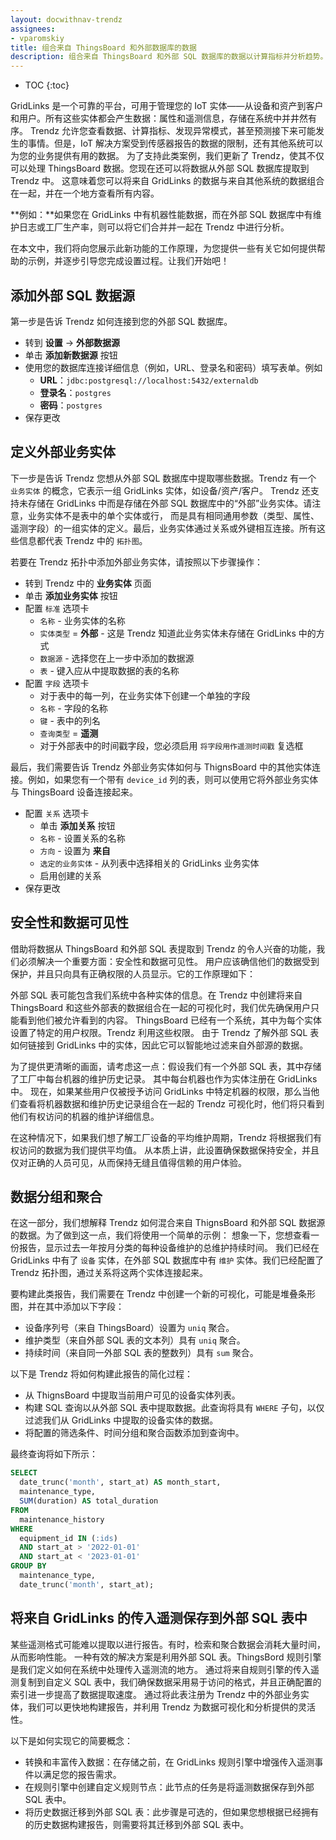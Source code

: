 ```yaml
---
layout: docwithnav-trendz
assignees:
- vparomskiy
title: 组合来自 ThingsBoard 和外部数据库的数据
description: 组合来自 ThingsBoard 和外部 SQL 数据库的数据以计算指标并分析趋势。
---
```


* TOC
{:toc}

GridLinks 是一个可靠的平台，可用于管理您的 IoT 实体——从设备和资产到客户和用户。所有这些实体都会产生数据：属性和遥测信息，存储在系统中并井然有序。
Trendz 允许您查看数据、计算指标、发现异常模式，甚至预测接下来可能发生的事情。但是，IoT 解决方案受到传感器报告的数据的限制，还有其他系统可以为您的业务提供有用的数据。
为了支持此类案例，我们更新了 Trendz，使其不仅可以处理 ThingsBoard 数据。您现在还可以将数据从外部 SQL 数据库提取到 Trendz 中。
这意味着您可以将来自 GridLinks 的数据与来自其他系统的数据组合在一起，并在一个地方查看所有内容。

**例如：**如果您在 GridLinks 中有机器性能数据，而在外部 SQL 数据库中有维护日志或工厂生产率，则可以将它们合并并一起在 Trendz 中进行分析。

在本文中，我们将向您展示此新功能的工作原理，为您提供一些有关它如何提供帮助的示例，并逐步引导您完成设置过程。让我们开始吧！

## 添加外部 SQL 数据源
第一步是告诉 Trendz 如何连接到您的外部 SQL 数据库。

* 转到 **设置** -> **外部数据源**
* 单击 **添加新数据源** 按钮
* 使用您的数据库连接详细信息（例如，URL、登录名和密码）填写表单。例如
  * **URL**：`jdbc:postgresql://localhost:5432/externaldb`
  * **登录名**：`postgres`
  * **密码**：`postgres`
* 保存更改

## 定义外部业务实体
下一步是告诉 Trendz 您想从外部 SQL 数据库中提取哪些数据。Trendz 有一个 `业务实体` 的概念，它表示一组 GridLinks 实体，如设备/资产/客户。
Trendz 还支持未存储在 GridLinks 中而是存储在外部 SQL 数据库中的“外部”业务实体。请注意，业务实体不是表中的单个实体或行，
而是具有相同通用参数（类型、属性、遥测字段）的一组实体的定义。最后，业务实体通过关系或外键相互连接。所有这些信息都代表 Trendz 中的 `拓扑图`。

若要在 Trendz 拓扑中添加外部业务实体，请按照以下步骤操作：
* 转到 Trendz 中的 **业务实体** 页面
* 单击 **添加业务实体** 按钮
* 配置 `标准` 选项卡
  * `名称` - 业务实体的名称
  * `实体类型` = **外部** - 这是 Trendz 知道此业务实体未存储在 GridLinks 中的方式
  * `数据源` - 选择您在上一步中添加的数据源
  * `表` - 键入应从中提取数据的表的名称
* 配置 `字段` 选项卡
  * 对于表中的每一列，在业务实体下创建一个单独的字段
  * `名称` - 字段的名称
  * `键` - 表中的列名
  * `查询类型` = **遥测**
  * 对于外部表中的时间戳字段，您必须启用 `将字段用作遥测时间戳` 复选框

最后，我们需要告诉 Trendz 外部业务实体如何与 ThignsBoard 中的其他实体连接。例如，如果您有一个带有 `device_id` 列的表，则可以使用它将外部业务实体与 ThingsBoard 设备连接起来。

* 配置 `关系` 选项卡
  * 单击 **添加关系** 按钮
  * `名称` - 设置关系的名称
  * `方向` - 设置为 **来自**
  * `选定的业务实体` - 从列表中选择相关的 GridLinks 业务实体
  * 启用创建的关系
* 保存更改

## 安全性和数据可见性
借助将数据从 ThingsBoard 和外部 SQL 表提取到 Trendz 的令人兴奋的功能，我们必须解决一个重要方面：安全性和数据可见性。
用户应该确信他们的数据受到保护，并且只向具有正确权限的人员显示。它的工作原理如下：

外部 SQL 表可能包含我们系统中各种实体的信息。在 Trendz 中创建将来自 ThingsBoard 和这些外部表的数据组合在一起的可视化时，我们优先确保用户只能看到他们被允许看到的内容。
ThingsBoard 已经有一个系统，其中为每个实体设置了特定的用户权限。Trendz 利用这些权限。
由于 Trendz 了解外部 SQL 表如何链接到 GridLinks 中的实体，因此它可以智能地过滤来自外部源的数据。

为了提供更清晰的画面，请考虑这一点：假设我们有一个外部 SQL 表，其中存储了工厂中每台机器的维护历史记录。
其中每台机器也作为实体注册在 GridLinks 中。
现在，如果某些用户仅被授予访问 GridLinks 中特定机器的权限，那么当他们查看将机器数据和维护历史记录组合在一起的 Trendz 可视化时，他们将只看到他们有权访问的机器的维护详细信息。

在这种情况下，如果我们想了解工厂设备的平均维护周期，Trendz 将根据我们有权访问的数据为我们提供平均值。
从本质上讲，此设置确保数据保持安全，并且仅对正确的人员可见，从而保持无缝且值得信赖的用户体验。

## 数据分组和聚合
在这一部分，我们想解释 Trendz 如何混合来自 ThignsBoard 和外部 SQL 数据源的数据。为了做到这一点，我们将使用一个简单的示例：
想象一下，您想查看一份报告，显示过去一年按月分类的每种设备维护的总维护持续时间。
我们已经在 GridLinks 中有了 `设备` 实体，在外部 SQL 数据库中有 `维护` 实体。我们已经配置了 Trendz 拓扑图，通过关系将这两个实体连接起来。

要构建此类报告，我们需要在 Trendz 中创建一个新的可视化，可能是堆叠条形图，并在其中添加以下字段：
* 设备序列号（来自 ThingsBoard）设置为 `uniq` 聚合。
* 维护类型（来自外部 SQL 表的文本列）具有 `uniq` 聚合。
* 持续时间（来自同一外部 SQL 表的整数列）具有 `sum` 聚合。

以下是 Trendz 将如何构建此报告的简化过程：
* 从 ThignsBoard 中提取当前用户可见的设备实体列表。
* 构建 SQL 查询以从外部 SQL 表中提取数据。此查询将具有 `WHERE` 子句，以仅过滤我们从 GridLinks 中提取的设备实体的数据。
* 将配置的筛选条件、时间分组和聚合函数添加到查询中。

最终查询将如下所示：
```sql
SELECT
  date_trunc('month', start_at) AS month_start,
  maintenance_type,
  SUM(duration) AS total_duration
FROM
  maintenance_history
WHERE
  equipment_id IN (:ids)
  AND start_at > '2022-01-01'
  AND start_at < '2023-01-01'
GROUP BY
  maintenance_type,
  date_trunc('month', start_at);
```

## 将来自 GridLinks 的传入遥测保存到外部 SQL 表中
某些遥测格式可能难以提取以进行报告。有时，检索和聚合数据会消耗大量时间，从而影响性能。
一种有效的解决方案是利用外部 SQL 表。ThingsBord 规则引擎是我们定义如何在系统中处理传入遥测流的地方。
通过将来自规则引擎的传入遥测复制到自定义 SQL 表中，我们确保数据采用易于访问的格式，并且正确配置的索引进一步提高了数据提取速度。
通过将此表注册为 Trendz 中的外部业务实体，我们可以更快地构建报告，并利用 Trendz 为数据可视化和分析提供的灵活性。

以下是如何实现它的简要概念：
* 转换和丰富传入数据：在存储之前，在 GridLinks 规则引擎中增强传入遥测事件以满足您的报告需求。
* 在规则引擎中创建自定义规则节点：此节点的任务是将遥测数据保存到外部 SQL 表中。
* 将历史数据迁移到外部 SQL 表：此步骤是可选的，但如果您想根据已经拥有的历史数据构建报告，则需要将其迁移到外部 SQL 表中。